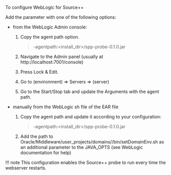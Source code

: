 To configure WebLogic for Source++

Add the parameter with one of the following options:

- from the WebLogic Admin console:

  1. Copy the agent path option.
      > -agentpath:<install_dir>/spp-probe-0.1.0.jar

  1. Navigate to the Admin panel (usually at http://localhost:7001/console)

  1. Press Lock & Edit.

  1. Go to (environment) => Servers => (server)

  1. Go to the Start/Stop tab and update the Arguments with the agent path.

- manually from the WebLogic sh file of the EAR file

  1. Copy the agent path and update it according to your configuration:
      > -agentpath:<install_dir>/spp-probe-0.1.0.jar

  1. Add the path to Oracle/Middleware/user_projects/domains/<your-domain>/bin/setDomainEnv.sh as an additional parameter to the JAVA_OPTS (see WebLogic documentation for help)

!!! note
    This configuration enables the Source++ probe to run every time the webserver restarts.
